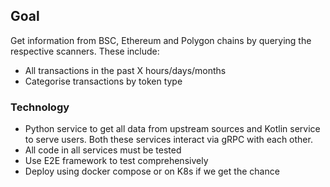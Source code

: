 ## Goal

Get information from BSC, Ethereum and Polygon chains by querying the respective scanners. These include:
- All transactions in the past X hours/days/months
- Categorise transactions by token type

### Technology

- Python service to get all data from upstream sources and Kotlin service to serve users. Both these services interact via gRPC with each other.
- All code in all services must be tested
- Use E2E framework to test comprehensively
- Deploy using docker compose or on K8s if we get the chance
